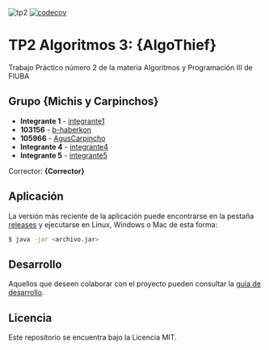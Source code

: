 ![tp2](https://github.com/b-haberkon/TP2-AyPIII/actions/workflows/build.yml/badge.svg) [![codecov](https://codecov.io/gh/b-haberkon/TP2-AyPIII/branch/master/graph/badge.svg)](https://codecov.io/gh/b-haberkon/TP2-AyPIII)

# TP2 Algoritmos 3: {AlgoThief} 

Trabajo Práctico número 2 de la materia Algoritmos y Programación III de FIUBA

## Grupo {Michis y Carpinchos}

* **Integrante 1** - [integrante1](https://github.com/integrante1)
* **103156** - [b-haberkon](https://github.com/b-haberkon)
* **105966** - [AgusCarpincho](https://github.com/AgusCarpincho)
* **Integrante 4** - [integrante4](https://github.com/integrante4)
* **Integrante 5** - [integrante5](https://github.com/integrante5)

Corrector: **{Corrector}**

## Aplicación

La versión más reciente de la aplicación puede encontrarse en la pestaña [releases](https://github.com/b-haberkon/TP2-AyPIII/releases/latest) y ejecutarse en Linux, Windows o Mac de esta forma:

```bash
$ java -jar <archivo.jar>
```

## Desarrollo

Aquellos que deseen colaborar con el proyecto pueden consultar la [guía de desarrollo](./docs/Desarrollo.md).

## Licencia

Este repositorio se encuentra bajo la Licencia MIT.
